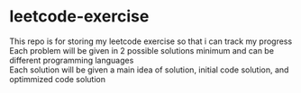 # leetcode-exercise
This repo is for storing my leetcode exercise so that i can track my progress
<br/>
Each problem will be given in 2 possible solutions minimum and can be different programming languages
<br/>
Each solution will be given a main idea of solution, initial code solution, and optimmized code solution
